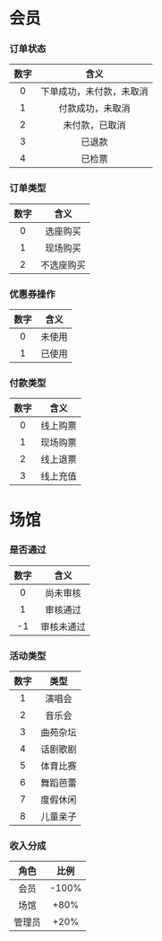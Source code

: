 # 会员

### 订单状态

| 数字 | 含义 |
| :-: | :-: |
| 0 | 下单成功，未付款，未取消 |
| 1 | 付款成功，未取消 |
| 2 | 未付款，已取消 |
| 3 | 已退款 |
| 4 | 已检票 |

### 订单类型

| 数字 | 含义 |
| :-: | :-: |
| 0 | 选座购买 |
| 1 | 现场购买 |
| 2 | 不选座购买 |

### 优惠券操作

| 数字 | 含义 |
| :-: | :-: |
| 0 | 未使用 |
| 1 | 已使用 |

### 付款类型

| 数字 | 含义 |
| :-: | :-: |
| 0 | 线上购票 |
| 1 | 现场购票 |
| 2 | 线上退票 |
| 3 | 线上充值 |

# 场馆

### 是否通过

| 数字 | 含义 |
| :-: | :-: |
| 0 | 尚未审核  |
| 1 | 审核通过 |
| -1 | 审核未通过 |

### 活动类型

| 数字 | 类型 |
| :-: | :-: |
| 1	| 演唱会 | 
| 2	| 音乐会 | 
| 3	| 曲苑杂坛 |
| 4	| 话剧歌剧 |
| 5	| 体育比赛 |
| 6	| 舞蹈芭蕾 |
| 7	| 度假休闲 |
| 8	| 儿童亲子 |

### 收入分成

| 角色 | 比例 |
| :-: | :-: |
| 会员 | -100% | 
| 场馆 | +80% | 
| 管理员 | +20% |


